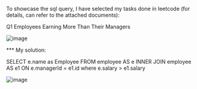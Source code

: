 To showcase the sql query, I have selected my tasks done in leetcode (for details, can refer to the attached documents):

Q1 Employees Earning More Than Their Managers

![image](https://github.com/kaho1156/sql/assets/98607667/d7295c3e-60bf-4a49-a62b-0fb3bc777c0d)


*** My solution:

SELECT e.name as Employee
FROM employee AS e INNER JOIN employee AS e1 ON e.managerId = e1.id
where e.salary > e1.salary

![image](https://github.com/kaho1156/sql/assets/98607667/860f6614-abe2-4573-ab7a-1ec1ed307daa)


